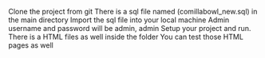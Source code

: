Clone the project from git
There is a sql file named (comillabowl_new.sql) in the main directory
Import the sql file into your local machine
Admin username and password will be admin, admin
Setup your project and run.
There is a HTML files as well inside the folder
You can test those HTML pages as well
